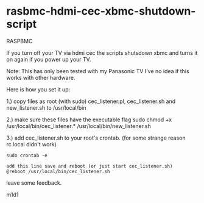 rasbmc-hdmi-cec-xbmc-shutdown-script
====================================

RASPBMC

If you turn off your TV via hdmi cec the scripts shutsdown xbmc
and turns it on again if you power up your TV.


Note: 
This has only been tested with my Panasonic TV
I've no idea if this works with other hardware.


Here is how you set it up:


1.)  copy files as root (with sudo) 
     cec_listener.pl, cec_listener.sh and new_listener.sh to
     /usr/local/bin
    
2.)  make sure these files have the executable flag
     sudo chmod +x /usr/local/bin/cec_listener.* /usr/local/bin/new_listener.sh
     
3.) add cec_listener.sh to your root's crontab. 
    (for some strange reason rc.local didn't work)
    
    sudo crontab -e
    
    add this line save and reboot (or just start cec_listener.sh)
    @reboot /usr/local/bin/cec_listener.sh
    

leave some feedback.

m1d1

